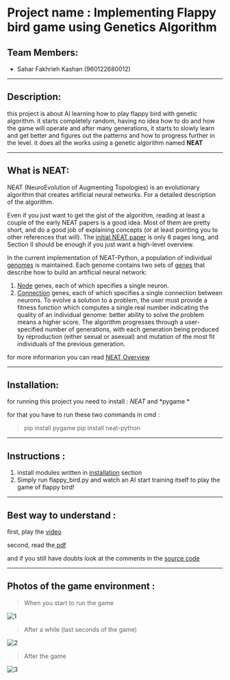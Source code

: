 # Project name : Implementing Flappy bird game using Genetics Algorithm

## Team Members:
- Sahar Fakhrieh Kashan (960122680012)
------------


## Description:
this project is about AI learning how to play flappy bird with genetic algorithm.
it starts completely random, having no idea how to do and how the game will operate and after many generations, it starts to slowly learn and get better and figures out the patterns and how to progress further in the level.
it does all the works using a genetic algorithm named **NEAT**

------------
## What is NEAT:
NEAT (NeuroEvolution of Augmenting Topologies) is an evolutionary algorithm that creates artificial neural networks. For a detailed description of the algorithm.

Even if you just want to get the gist of the algorithm, reading at least a couple of the early NEAT papers is a good idea. Most of them are pretty short, and do a good job of explaining concepts (or at least pointing you to other references that will). The [initial NEAT paper](http://nn.cs.utexas.edu/downloads/papers/stanley.cec02.pdf) is only 6 pages long, and Section II should be enough if you just want a high-level overview.

In the current implementation of NEAT-Python, a population of individual [genomes](https://neat-python.readthedocs.io/en/latest/glossary.html#term-genome) is maintained. Each genome contains two sets of [genes](https://neat-python.readthedocs.io/en/latest/glossary.html#term-gene)  that describe how to build an artificial neural network:

1. [Node](https://neat-python.readthedocs.io/en/latest/glossary.html#term-node) genes, each of which specifies a single neuron.
2. [Connection](https://neat-python.readthedocs.io/en/latest/glossary.html#term-connection) genes, each of which specifies a single connection between neurons.
To evolve a solution to a problem, the user must provide a fitness function which computes a single real number indicating the quality of an individual genome: better ability to solve the problem means a higher score. The algorithm progresses through a user-specified number of generations, with each generation being produced by reproduction (either sexual or asexual) and mutation of the most fit individuals of the previous generation.

for more informarion you can read [NEAT Overview](https://neat-python.readthedocs.io/en/latest/neat_overview.html)

------------

## Installation: 
for running this project you need to install : *NEAT* and *pygame *

for that you have to run these two commands in cmd :

>pip install pygame
>pip install neat-python



------------

## Instructions :
1.  install modules written in [installation](https://github.com/alitourani/computational-intelligence-class-9901/tree/master-1/G01-Genetic-Algorithm-Flappy-Bird#instructions-) section
2. Simply run flappy_bird.py and watch an AI start training itself to play the game of flappy bird!

------------

## Best way to understand :
first, play the [video](https://github.com/alitourani/computational-intelligence-class-9901/blob/master-1/G01-Genetic-Algorithm-Flappy-Bird/running%20flappy%20Bird%20.mp4)

second, read the[ pdf](https://github.com/alitourani/computational-intelligence-class-9901/blob/master-1/G01-Genetic-Algorithm-Flappy-Bird/flappy%20bird%20report.pdf)

and if you still have doubts look at the comments in the [source code](https://github.com/alitourani/computational-intelligence-class-9901/blob/master-1/G01-Genetic-Algorithm-Flappy-Bird/project/flappy_bird_source_code.py)

------------

## Photos of the game environment :
> When you start to run the game

![1](https://user-images.githubusercontent.com/71727363/104791728-09ca1a80-57b1-11eb-8f5a-6bfae69e6c6e.PNG)

>After a while (last seconds of the game)

![2](https://user-images.githubusercontent.com/71727363/104791838-5c0b3b80-57b1-11eb-8e88-0251be64e764.PNG)

>After the game

![3](https://user-images.githubusercontent.com/71727363/104791931-c623e080-57b1-11eb-9172-bcbce59716d2.PNG)
